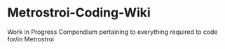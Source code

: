 # Metrostroi-Coding-Wiki
Work in Progress Compendium pertaining to everything required to code for/in Metrostroi
